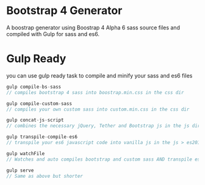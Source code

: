 # Bootstrap 4 Generator
A boostrap generator using Boostrap 4 Alpha 6 sass source files and compiled with Gulp for 
sass and es6.

# Gulp Ready 
you can use gulp ready task to compile and minify your sass and es6 files

```javascript
gulp compile-bs-sass
// compiles bootstrap 4 sass into boostrap.min.css in the css dir

gulp compile-custom-sass
// compiles your own custom sass into custom.min.css in the css dir

gulp concat-js-script
// combines the necessary jQuery, Tether and Bootstrap js in the js dir

gulp transpile-compile-es6
// transpile your es6 javascript code into vanilla js in the js > es2015 dir

gulp watchFile
// Watches and auto compiles bootstrap and custom sass AND transpile es6 code

gulp serve
// Same as above but shorter
```